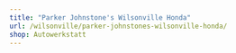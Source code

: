 ```yaml
---
title: "Parker Johnstone's Wilsonville Honda"
url: /wilsonville/parker-johnstones-wilsonville-honda/
shop: Autowerkstatt
---
```

